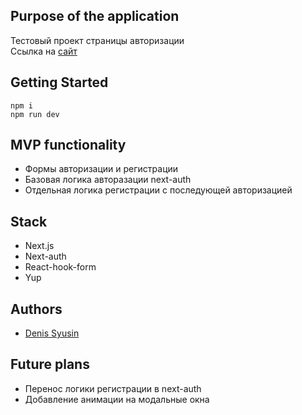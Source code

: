 ## Purpose of the application
Тестовый проект страницы авторизации
<br>
Ссылка на [сайт](https://albatro-test-task.vercel.app/)

## Getting Started
```
npm i
npm run dev

```

## MVP functionality
* Формы авторизации и регистрации
* Базовая логика авторазации next-auth
* Отдельная логика регистрации с последующей авторизацией

## Stack
* Next.js
* Next-auth
* React-hook-form
* Yup

## Authors 
- [Denis Syusin](https://github.com/Clockmerk)

## Future plans
* Перенос логики регистрации в next-auth
* Добавление анимации на модальные окна